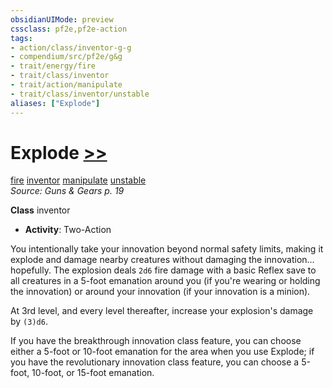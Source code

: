 ```yaml
---
obsidianUIMode: preview
cssclass: pf2e,pf2e-action
tags:
- action/class/inventor-g-g
- compendium/src/pf2e/g&g
- trait/energy/fire
- trait/class/inventor
- trait/action/manipulate
- trait/class/inventor/unstable
aliases: ["Explode"]
---
```

# Explode [>>](chapter-9-playing-the-game.md#Actions "Two-Action")
[fire](fire.md)  [inventor](rules/traits/inventor-g-g.md)  [manipulate](manipulate.md)  [unstable](unstable-g-g.md)  
*Source: Guns & Gears p. 19*  

**Class** inventor
- **Activity**: Two-Action

You intentionally take your innovation beyond normal safety limits, making it explode and damage nearby creatures without damaging the innovation... hopefully. The explosion deals `2d6` fire damage with a basic Reflex save to all creatures in a 5-foot emanation around you (if you're wearing or holding the innovation) or around your innovation (if your innovation is a minion).

At 3rd level, and every level thereafter, increase your explosion's damage by `(3)d6`.

If you have the breakthrough innovation class feature, you can choose either a 5-foot or 10-foot emanation for the area when you use Explode; if you have the revolutionary innovation class feature, you can choose a 5-foot, 10-foot, or 15-foot emanation.